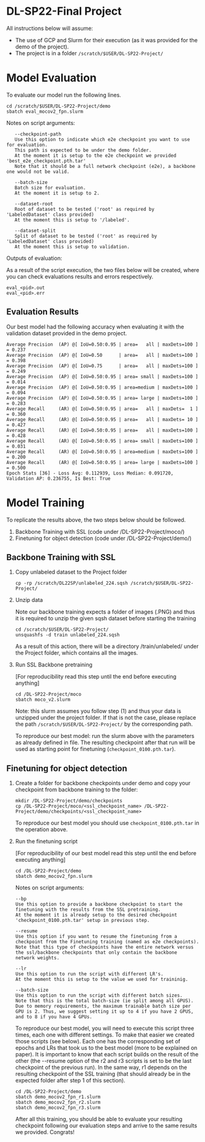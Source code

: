 # DL-SP22-Final Project

All instructions below will assume:

- The use of GCP and Slurm for their execution (as it was provided for the demo of the project).
- The project is in a folder  ```/scratch/$USER/DL-SP22-Project/```


# Model Evaluation

To evaluate our model run the following lines.

```
cd /scratch/$USER/DL-SP22-Project/demo
sbatch eval_mocov2_fpn.slurm
```

Notes on script arguments: 
     
       --checkpoint-path
       Use this option to indicate which e2e checkpoint you want to use for evaluation. 
       This path is expected to be under the demo folder.
       At the moment it is setup to the e2e checkpoint we provided 'best_e2e_checkpoint.pth.tar'
       Note that it should be a full network checkpoint (e2e), a backbone one would not be valid.
       
       --batch-size
       Batch size for evaluation.
       At the moment it is setup to 2.
       
       --dataset-root 
       Root of dataset to be tested ('root' as required by 'LabeledDataset' class provided)
       At the moment this is setup to '/labeled'.
       
       --dataset-split 
       Split of dataset to be tested ('root' as required by 'LabeledDataset' class provided)
       At the moment this is setup to validation.
       

Outputs of evaluation: 

As a result of the script execution, the two files below will be created, where you can check evaluations results and errors respectively.

```
eval_<pid>.out
eval_<pid>.err
```
 
## Evaluation Results

Our best model had the following accuracy when evaluating it with the validation dataset provided in the demo project.

```
Average Precision  (AP) @[ IoU=0.50:0.95 | area=   all | maxDets=100 ] = 0.237
Average Precision  (AP) @[ IoU=0.50      | area=   all | maxDets=100 ] = 0.398
Average Precision  (AP) @[ IoU=0.75      | area=   all | maxDets=100 ] = 0.249
Average Precision  (AP) @[ IoU=0.50:0.95 | area= small | maxDets=100 ] = 0.014
Average Precision  (AP) @[ IoU=0.50:0.95 | area=medium | maxDets=100 ] = 0.094
Average Precision  (AP) @[ IoU=0.50:0.95 | area= large | maxDets=100 ] = 0.283
Average Recall     (AR) @[ IoU=0.50:0.95 | area=   all | maxDets=  1 ] = 0.360
Average Recall     (AR) @[ IoU=0.50:0.95 | area=   all | maxDets= 10 ] = 0.427
Average Recall     (AR) @[ IoU=0.50:0.95 | area=   all | maxDets=100 ] = 0.428
Average Recall     (AR) @[ IoU=0.50:0.95 | area= small | maxDets=100 ] = 0.031
Average Recall     (AR) @[ IoU=0.50:0.95 | area=medium | maxDets=100 ] = 0.200
Average Recall     (AR) @[ IoU=0.50:0.95 | area= large | maxDets=100 ] = 0.500
Epoch Stats [36] - Loss Avg: 0.112939, Loss Median: 0.091720, Validation AP: 0.236755, Is Best: True
```



# Model Training

To replicate the results above, the two steps below should be followed. 


 1. Backbone Training with SSL (code under /DL-SP22-Project/moco/)
 2. Finetuning for object detection (code under /DL-SP22-Project/demo/)



   ## Backbone Training with SSL
  
   1. Copy unlabeled dataset to the Project folder
      
      ```
      cp -rp /scratch/DL22SP/unlabeled_224.sqsh /scratch/$USER/DL-SP22-Project/
      ```  
      
   2. Unzip data
   
      Note our backbone training expects a folder of images (.PNG) and thus it is required to unzip the given sqsh dataset before starting the training 
      
      ```
      cd /scratch/$USER/DL-SP22-Project/
      unsquashfs -d train unlabeled_224.sqsh
      ```
      
      As a result of this action, there will be a directory /train/unlabeled/ under the Project folder, which contains all the images.
      
      
   3. Run SSL Backbone pretraining
      
      [For reproducibility read this step until the end before executing anything]
      
      ```
      cd /DL-SP22-Project/moco
      sbatch moco_v2.slurm
      ```
      
      Note: this slurm assumes you follow step (1) and thus your data is unzipped under the project folder. 
            If that is not the case, please replace the path ```/scratch/$USER/DL-SP22-Project/``` by the corresponding path.
      
      To reproduce our best model: run the slurm above with the parameters as already defined in file. 
      The resulting checkpoint after that run will be used as starting point for finetuning (```checkpoint_0100.pth.tar```).

      
      
      

   ## Finetuning for object detection
   
   1. Create a folder for backbone checkpoints under demo and copy your checkpoint from backbone training to the folder:
   
   
      ```
      mkdir /DL-SP22-Project/demo/checkpoints
      cp /DL-SP22-Project/moco/<ssl_checkpoint_name> /DL-SP22-Project/demo/checkpoints/<ssl_checkpoint_name>
      ```
     
      To reproduce our best model you should use ```checkpoint_0100.pth.tar``` in the operation above.


   2. Run the finetuning script
      
      [For reproducibility of our best model read this step until the end before executing anything]
      
      ```
      cd /DL-SP22-Project/demo
      sbatch demo_mocov2_fpn.slurm
      ``` 
     
     
      Notes on script arguments: 
      
       ```
       --bp 
       Use this option to provide a backbone checkpoint to start the finetuning with the results from the SSL pretraining.
       At the moment it is already setup to the desired checkpoint 'checkpoint_0100.pth.tar' setup in previous step.

       --resume
       Use this option if you want to resume the finetuning from a checkpoint from the Finetuning training (named as e2e checkpoints).
       Note that this type of checkpoints have the entire network versus the ssl/backbone checkpoints that only contain the backbone
       network weights.

       --lr
       Use this option to run the script with different LR's.
       At the moment this is setup to the value we used for traininig.
       
       --batch-size
       Use this option to run the script with different batch sizes.
       Note that this is the total batch-size (ie split among all GPUS). 
       Due to memory requirements, the maximum trainable batch size per GPU is 2. Thus, we suggest setting it up to 4 if you have 2 GPUS, and to 8 if you have 4 GPUs. 
       ``` 
       
      To reproduce our best model, you will need to execute this script three times, each one with different settings.
      To make that easier we created those scripts (see below). Each one has the corresponding set of epochs and LRs that took us to the best model (more to be explained on paper).
      It is important to know that each script builds on the result of the other (the --resume option of the r2 and r3 scripts is set
      to be the last checkpoint of the previous run). In the same way, r1 depends on the resulting checkpoint of the SSL training (that should already be in the expected folder after step 1 of this section).
      
      
      ```
      cd /DL-SP22-Project/demo
      sbatch demo_mocov2_fpn_r1.slurm
      sbatch demo_mocov2_fpn_r2.slurm
      sbatch demo_mocov2_fpn_r3.slurm
      ``` 
     
      After all this training, you should be able to evaluate your resulting checkpoint following our evaluation steps and arrive
      to the same results we provided. Congrats!
